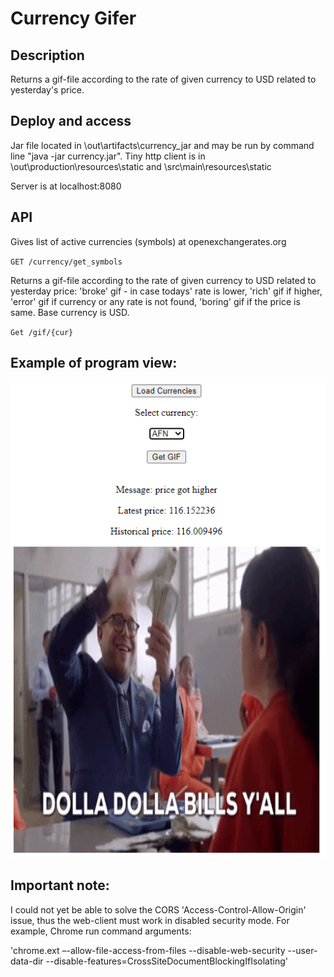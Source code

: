 # Currency Gifer

## Description
Returns a gif-file according to the rate of given currency to USD related to yesterday's price.

## Deploy and access
Jar file located in \out\artifacts\currency_jar and may be run by command line "java -jar currency.jar".
Tiny http client is in \out\production\resources\static and \src\main\resources\static

Server is at localhost:8080

## API
Gives list of active currencies (symbols) at openexchangerates.org

`GET /currency/get_symbols`

Returns a gif-file according to the rate of given currency to USD related to yesterday price: 'broke' gif - in case todays' rate is lower, 'rich' gif if higher, 'error' gif if currency or any rate is not found, 'boring' gif if the price is same. Base currency is USD.

`Get /gif/{cur}`

## Example of program view:
![Example](example.png)


## Important note:
I could not yet be able to solve the CORS 'Access-Control-Allow-Origin' issue, thus the web-client must work in disabled security mode.
For example, Chrome run command arguments:  

'chrome.ext –-allow-file-access-from-files --disable-web-security --user-data-dir --disable-features=CrossSiteDocumentBlockingIfIsolating'
